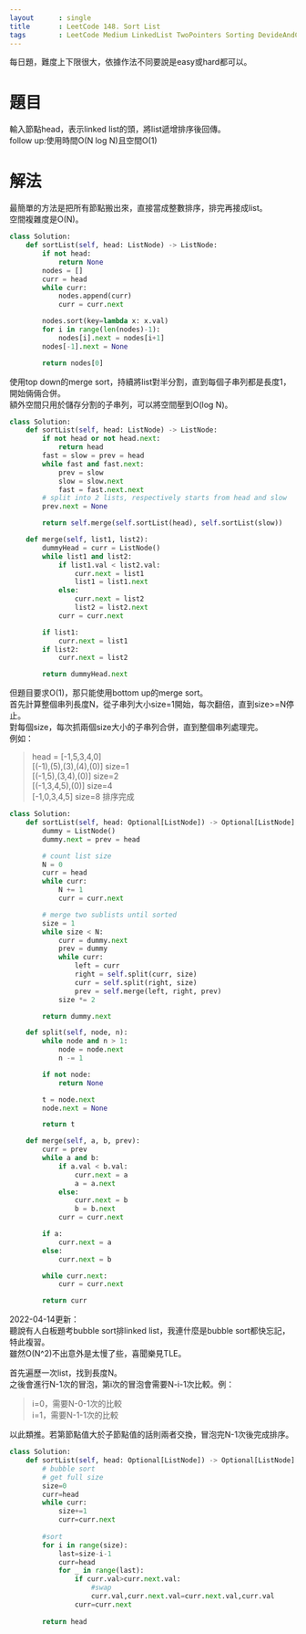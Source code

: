 ```yaml
---
layout      : single
title       : LeetCode 148. Sort List
tags 		: LeetCode Medium LinkedList TwoPointers Sorting DevideAndConquer
---
```

每日題，難度上下限很大，依據作法不同要說是easy或hard都可以。

# 題目
輸入節點head，表示linked list的頭，將list遞增排序後回傳。  
follow up:使用時間O(N log N)且空間O(1)

# 解法
最簡單的方法是把所有節點搬出來，直接當成整數排序，排完再接成list。  
空間複雜度是O(N)。

```python
class Solution:
    def sortList(self, head: ListNode) -> ListNode:
        if not head:
            return None
        nodes = []
        curr = head
        while curr:
            nodes.append(curr)
            curr = curr.next

        nodes.sort(key=lambda x: x.val)
        for i in range(len(nodes)-1):
            nodes[i].next = nodes[i+1]
        nodes[-1].next = None

        return nodes[0]

```

使用top down的merge sort，持續將list對半分割，直到每個子串列都是長度1，開始倆倆合併。  
額外空間只用於儲存分割的子串列，可以將空間壓到O(log N)。

```python
class Solution:
    def sortList(self, head: ListNode) -> ListNode:
        if not head or not head.next:
            return head
        fast = slow = prev = head
        while fast and fast.next:
            prev = slow
            slow = slow.next
            fast = fast.next.next
        # split into 2 lists, respectively starts from head and slow
        prev.next = None

        return self.merge(self.sortList(head), self.sortList(slow))

    def merge(self, list1, list2):
        dummyHead = curr = ListNode()
        while list1 and list2:
            if list1.val < list2.val:
                curr.next = list1
                list1 = list1.next
            else:
                curr.next = list2
                list2 = list2.next
            curr = curr.next

        if list1:
            curr.next = list1
        if list2:
            curr.next = list2

        return dummyHead.next

```

但題目要求O(1)，那只能使用bottom up的merge sort。  
首先計算整個串列長度N，從子串列大小size=1開始，每次翻倍，直到size>=N停止。  
對每個size，每次抓兩個size大小的子串列合併，直到整個串列處理完。  
例如：  
> head = [-1,5,3,4,0]  
> [(-1),(5),(3),(4),(0)] size=1  
> [(-1,5),(3,4),(0)] size=2  
> [(-1,3,4,5),(0)] size=4  
> [-1,0,3,4,5] size=8 排序完成

```python
class Solution:
    def sortList(self, head: Optional[ListNode]) -> Optional[ListNode]:
        dummy = ListNode()
        dummy.next = prev = head

        # count list size
        N = 0
        curr = head
        while curr:
            N += 1
            curr = curr.next

        # merge two sublists until sorted
        size = 1
        while size < N:
            curr = dummy.next
            prev = dummy
            while curr:
                left = curr
                right = self.split(curr, size)
                curr = self.split(right, size)
                prev = self.merge(left, right, prev)
            size *= 2

        return dummy.next

    def split(self, node, n):
        while node and n > 1:
            node = node.next
            n -= 1

        if not node:
            return None

        t = node.next
        node.next = None

        return t

    def merge(self, a, b, prev):
        curr = prev
        while a and b:
            if a.val < b.val:
                curr.next = a
                a = a.next
            else:
                curr.next = b
                b = b.next
            curr = curr.next

        if a:
            curr.next = a
        else:
            curr.next = b

        while curr.next:
            curr = curr.next

        return curr

```

2022-04-14更新：  
聽說有人白板題考bubble sort排linked list，我連什麼是bubble sort都快忘記，特此複習。  
雖然O(N^2)不出意外是太慢了些，喜聞樂見TLE。  

首先遍歷一次list，找到長度N。  
之後會進行N-1次的冒泡，第i次的冒泡會需要N-i-1次比較。例：  
> i=0，需要N-0-1次的比較  
> i=1，需要N-1-1次的比較  

以此類推。若第節點值大於子節點值的話則兩者交換，冒泡完N-1次後完成排序。

```python
class Solution:
    def sortList(self, head: Optional[ListNode]) -> Optional[ListNode]:
        # bubble sort
        # get full size
        size=0
        curr=head
        while curr:
            size+=1
            curr=curr.next
            
        #sort
        for i in range(size):
            last=size-i-1
            curr=head
            for _ in range(last):
                if curr.val>curr.next.val:
                    #swap
                    curr.val,curr.next.val=curr.next.val,curr.val
                curr=curr.next
            
        return head
```

